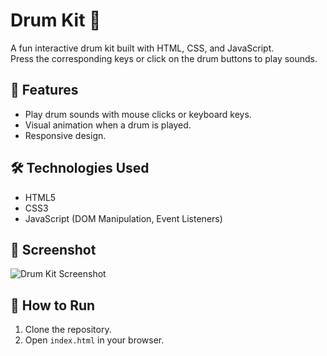 # Drum Kit 🥁

A fun interactive drum kit built with HTML, CSS, and JavaScript.  
Press the corresponding keys or click on the drum buttons to play sounds.

## 🚀 Features
- Play drum sounds with mouse clicks or keyboard keys.
- Visual animation when a drum is played.
- Responsive design.

## 🛠️ Technologies Used
- HTML5
- CSS3
- JavaScript (DOM Manipulation, Event Listeners)

## 📸 Screenshot
![Drum Kit Screenshot](screenshot.png)

## 📂 How to Run
1. Clone the repository.
2. Open `index.html` in your browser.


